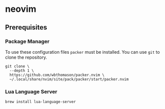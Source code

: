 # neovim

## Prerequisites

### Package Manager

To use these configuration files `packer` must be installed. You can use `git` to clone the repository.

```shell
git clone \
  --depth 1 \
  https://github.com/wbthomason/packer.nvim \
  ~/.local/share/nvim/site/pack/packer/start/packer.nvim
```

### Lua Language Server

```shell
brew install lua-language-server
```
